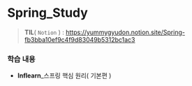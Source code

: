 # Spring_Study
> **TIL**( `Notion` ) : https://yummygyudon.notion.site/Spring-fb3bba10ef9c4f9d83049b5312bc1ac3 

### 학습 내용
- **Inflearn**_스프링 핵심 원리( 기본편 )
